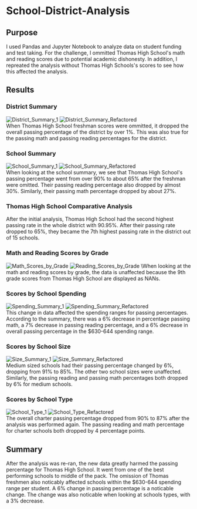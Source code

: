 # School-District-Analysis
## Purpose
I used Pandas and Jupyter Notebook to analyze data on student funding and test taking.
For the challenge, I ommitted Thomas High School's math and reading scores due to potential academic dishonesty.
In addition, I repreated the analysis without Thomas High Schools's scores to see how this affected the analysis.
## Results
### District Summary
![District_Summary_1](https://user-images.githubusercontent.com/87148177/132140832-94c83b8c-bfa0-49fe-a162-858151250456.png)
![District_Summary_Refactored](https://user-images.githubusercontent.com/87148177/132140847-b0813852-ad14-447e-9ccf-370cef9bb3cc.jpg)\
When Thomas High School freshman scores were ommitted, it dropped the overall passing percentage of the district by over 1%.
This was also true for the passing math and passing reading percentages for the district.
### School Summary
![School_Summary_1](https://user-images.githubusercontent.com/87148177/132141011-ffa7460d-b2df-4ef7-919f-4e10cb47224f.png)
![School_Summary_Refactored](https://user-images.githubusercontent.com/87148177/132141013-0106f926-1172-4453-900a-29b106ec16ae.jpg)\
When looking at the school summary, we see that Thomas High School's passing percentage went from over 90% to about 65% after the freshman were omitted.
Their passing reading percentage also dropped by almost 30%.
Similarly, their passing math percentage dropped by about 27%.
### Thomas High School Comparative Analysis
After the initial analysis, Thomas High School had the second highest passing rate in the whole district with 90.95%.
After their passing rate dropped to 65%, they became the 7th highest passing rate in the district out of 15 schools.
### Math and Reading Scores by Grade
![Math_Scores_by_Grade](https://user-images.githubusercontent.com/87148177/132141494-cfe6b447-742b-4ffe-a659-19a66223bba5.png)
![Reading_Scores_by_Grade](https://user-images.githubusercontent.com/87148177/132141497-089e870c-dd70-4f93-9885-e4ce74c38f5d.png)
\When looking at the math and reading scores by grade, the data is unaffected because the 9th grade scores from Thomas High School are displayed as NANs.
### Scores by School Spending
![Spending_Summary_1](https://user-images.githubusercontent.com/87148177/132141687-09c89d22-1c22-40a4-9750-b76bae9dd86c.png)
![Spending_Summary_Refactored](https://user-images.githubusercontent.com/87148177/132141692-9c6a9594-9c53-4c2e-a66a-186d986cd2a9.png)\
This change in data affected the spending ranges for passing percentages. 
According to the summary, there was a 6% decrease in percentage passing math, a 7% decrease in passing reading percentage, and a 6% decrease in overall passing percentage in the $630-644 spending range.
### Scores by School Size
![Size_Summary_1](https://user-images.githubusercontent.com/87148177/132141793-70ba68cf-50cf-4034-9b65-0b6bce80f67b.png)
![Size_Summary_Refactored](https://user-images.githubusercontent.com/87148177/132141796-a36c2b59-41e6-4db3-bf0f-d4f76652d069.png)\
Medium sized schools had their passing percentage changed by 6%, dropping from 91% to 85%. The other two school sizes were unaffected.
Similarly, the passing reading and passing math percentages both dropped by 6% for medium schools.
### Scores by School Type
![School_Type_1](https://user-images.githubusercontent.com/87148177/132142223-9eb0696b-5ea7-4187-8173-95f898f3aa92.png)
![School_Type_Refactored](https://user-images.githubusercontent.com/87148177/132141925-4f3d7231-fe2c-4f7b-8d9a-31e7c2deae81.png)\
The overall charter passing percentage dropped from 90% to 87% after the analysis was performed again.
The passing reading and math percentage for charter schools both dropped by 4 percentage points.
## Summary
After the analysis was re-ran, the new data greatly harmed the passing percentage for Thomas High School.
It went from one of the best performing schools to middle of the pack. The omission of Thomas freshmen also noticably affected schools within
the $630-644 spending range per student. A 6% change in passing percentage is a noticable change. 
The change was also noticable when looking at schools types, with a 3% decrease.

